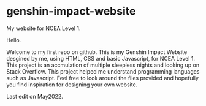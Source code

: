 # genshin-impact-website
My website for NCEA Level 1.

Hello. 

Welcome to my first repo on github. 
This is my Genshin Impact Website desgined by me, using HTML, CSS and basic Javascript, for NCEA Level 1.
This project is an accmulation of multiple sleepless nights and looking up on Stack Overflow.
This project helped me understand programming languages such as Javascript. 
Feel free to look around the files provided and hopefully you find inspiration for designing your own website.

Last edit on May2022.
